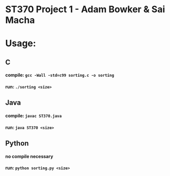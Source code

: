 # ST370 Project 1 - Adam Bowker & Sai Macha

# Usage:

## C
#### compile:  `gcc -Wall -std=c99 sorting.c -o sorting`
#### run:  `./sorting <size>`

## Java
#### compile:  `javac ST370.java`
#### run:  `java ST370 <size>`

## Python
#### no compile necessary
#### run:  `python sorting.py <size>`
